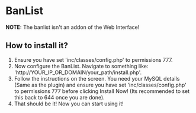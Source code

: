 # BanList

**NOTE:** The banlist isn't an addon of the Web Interface!

## How to install it?

1. Ensure you have set 'inc/classes/config.php' to permissions 777.
2. Now configure the BanList. Navigate to something like: 'http://YOUR\_IP\_OR\_DOMAIN/your\_path/install.php'.
3. Follow the instructions on the screen. You need your MySQL details (Same as the plugin) and ensure you have set 'inc/classes/config.php' to permissions 777 before clicking Install Now! (Its recommended to set this back to 644 once you are done).
4. That should be it! Now you can start using it!
